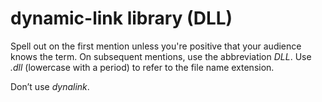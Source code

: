 # dynamic-link library (DLL)

Spell out on the first mention unless you're positive that your audience knows the term. On subsequent mentions, use the abbreviation *DLL*. Use *.dll* (lowercase with a period) to refer to the file name extension.

Don’t use *dynalink*.
